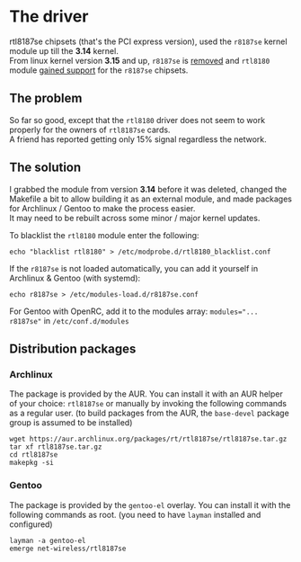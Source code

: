 # The driver

rtl8187se chipsets (that's the PCI express version), used the `r8187se` kernel module up till the **3.14** kernel.  
From linux kernel version **3.15** and up, `r8187se` is [removed](https://git.kernel.org/cgit/linux/kernel/git/torvalds/linux.git/commit/?id=5ed0a8e667090003fdf7b750296fcfb248349502) and `rtl8180` module [gained support](https://git.kernel.org/cgit/linux/kernel/git/torvalds/linux.git/commit/?id=9d2ffb81608da30c3293fb7e20474358a5951cca) for the `r8187se` chipsets.

## The problem

So far so good, except that the `rtl8180` driver does not seem to work properly for the owners of `rtl8187se` cards.  
A friend has reported getting only 15% signal regardless the network.

## The solution

I grabbed the module from version **3.14** before it was deleted, changed the Makefile a bit to allow building it as an external module, and made packages for Archlinux / Gentoo to make the process easier.  
It may need to be rebuilt across some minor / major kernel updates.  

To blacklist the `rtl8180` module enter the following:

    echo "blacklist rtl8180" > /etc/modprobe.d/rtl8180_blacklist.conf

If the `r8187se` is not loaded automatically, you can add it yourself in Archlinux & Gentoo (with systemd):

    echo r8187se > /etc/modules-load.d/r8187se.conf

For Gentoo with OpenRC, add it to the modules array: `modules="... r8187se"` in `/etc/conf.d/modules`

## Distribution packages

### Archlinux

The package is provided by the AUR. You can install it with an AUR helper of your choice: `rtl8187se` or manually by invoking the following commands as a regular user. (to build packages from the AUR, the `base-devel` package group is assumed to be installed)

    wget https://aur.archlinux.org/packages/rt/rtl8187se/rtl8187se.tar.gz
    tar xf rtl8187se.tar.gz
    cd rtl8187se
    makepkg -si

### Gentoo

The package is provided by the `gentoo-el` overlay. You can install it with the following commands as root. (you need to have `layman` installed and configured)

    layman -a gentoo-el
    emerge net-wireless/rtl8187se
